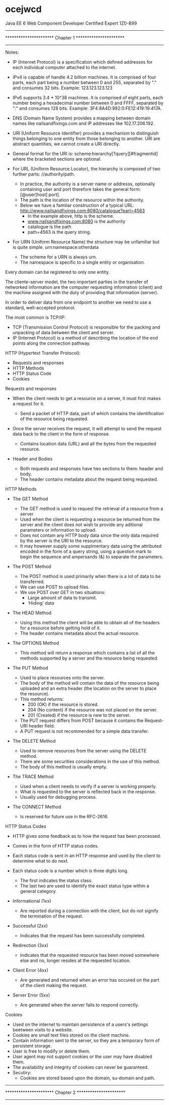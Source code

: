 # ocejwcd
Java EE 6 Web Component Developer Certified Expert 1Z0-899

**************************************************************************************************************************
**********************                              Chapter 1                                       **********************
**************************************************************************************************************************

Notes:
- IP (Internet Protocol) is a specification which defined addresses for each individual computer attached to the internet.
- IPv4 is capable of handle 4.2 billion machines. It is comprised of four parts, each part being a number between 0 and 255, separated by "." and consumes 32 bits. Example: 123.123.123.123
- IPv6 supports 3.4 * 10^38 machines. It is comprised of eight parts, each number being a hexadecimal number between 0 and FFFF, separated by ":" and consumes 128 bits. Example: 3F4:8A4D:992:0:FE12:419:19:417A.
- DNS (Domain Name System) provides a mapping between domain names like nailsandfixings.com and IP addresses like 102.17.206.192.

- URI (Uniform Resource Identifier) provides a mechanism to distinguish  things belonging to one entity from those belonging to another. URI are abstract quantities, we cannot create a URI directly.
- General format for the URI is: scheme:hierarchy[?query][#fragmentid] where the bracketed sections are optional.

- For URL (Uniform Resource Locator), the hierarchy is composed of two further parts: //authority/path. 
  - In practice, the authority is a server name or addresss, optionally containing user and port therefore takes the general form: [@user]host[:port].
  - The path is the location of the resource within the authority.
  - Below we have a familiar construction of a typical URL: http://www.nailsandfixings.com:8080/catalogue?part=4563
    - In the example above, http is the scheme.
	- www.nailsandfixings.com:8080 is the authority
	- catalogue is the path
	- path=4563 is the query string.
	
- For URN (Uniform Resource Name) the structure may be unfamiliar but is quite simple. urn:namespace:otherdata
  - The scheme for a URN is always urn.
  - The namespace is specific to a single entity or organisation.

Every domain can be registered to only one entity.

The cliente-server model, the two important parties in the transfer of networked information are the computer requesting information (client) and the machine assigned with the duty of providing that information (server).

In order to deliver data from one endpoint to another we need to use a standard, well-accepted protocol.

The most common is TCP/IP:
  - TCP (Transmission Control Protocol) is responsible for the packing and unpacking of data between the client and server.
  - IP (Internet Protocol) is a method of describing the location of the end points along the connection pathway.

HTTP (Hypertext Transfer Protocol):
  - Requests and responses
  - HTTP Methods
  - HTTP Status Code
  - Cookies

Requests and responses
  - When the client needs to get a resource on a server, it must first makes a request for it.
    - Send a packet of HTTP data, part of which contains the identification of the resource being requested.
  - Once the server receives the request, it will attempt to send the request data back to the client in the form of response.
    - Contains location data (URL) and all the bytes from the requested resource.

  - Header and Bodies
    - Both requests and responses have two sections to them: header and body.
    - The header contains metadata about the request being requested. 

HTTP Methods
- The GET Method
  - The GET method is used to request the retrieval of a resource from a server
  - Used when the client is requesting a resource be returned from the server and the client does not wish to provide any aditional parameters or information to upload.
  - Does not contain any HTTP body data since the only data required by the server is the URI to the resource.
  - It may however supply some supplmentary data using the attributed encoded in the form of a query string, using a question mark to begin the sequence and ampersands (&) to separate the parameters.

- The POST Method
  - The POST method is used primarily when there is a lot of data to be transferred.
  - We can use POST to upload files.
  - We use POST over GET in two situations:
    - Large amount of data to transmit.
    - 'Hiding' data

- The HEAD Method
  - Using this method the client will be able to obtain all of the headers for a resource before getting hold of it.
  - The header contains metadata about the actual resource.

- The OPTIONS Method
  - This method will return a response which contains a list of all the methods supported by a server and the resource being requested.

- The PUT Method
  - Used to place resources onto the server.
  - The body of the method will contain the data of the resource being uploaded and an extra header (the location on the server to place the resource).
  - This method returns:
    - 200 (OK) if the resource is stored.
    - 204 (No content) if the resource was not placed on the server.
    - 201 (Created) if the resource is new to the server.
  - The PUT request differs from POST because it contains the Request-URI header field.
  - A PUT request is not recommended for a simple data transfer.

- The DELETE Method
  - Used to remove resources from the server using the DELETE method.
  - There are some securities considerations in the use of this method.
  - The body of this method is usually empty.

- The TRACE Method
  - Used when a client needs to verify if a server is working properly.
  - What is requested to the server is reflected back in the response.
  - Usually used for debugging process.

- The CONNECT Method
  - Is reserved for future use in the RFC-2616.

HTTP Status Codes
- HTTP gives some feedback as to how the request has been processed.
- Comes in the form of HTTP status codes.
- Each status code is sent in an HTTP response and used by the client to determine what to do next.
- Each status code is a number which is three digits long.
  - The first indicates the status class.
  - The last two are used to identify the exact status type within a general category.

- Informational (1xx)
  - Are reported during a connection with the client, but do not signify the termination of the request.

- Successful (2xx)
  - Indicates that the request has been successfully completed.

- Redirection (3xx)
  - Indicates that the requested resource has been moved somewhere else and no, longer resides at the requested location.

- Client Error (4xx)
  - Are generated and returned when an error has occured on the part of the client making the request.

- Server Error (5xx)
  - Are generated when the server fails to respond correctly.

Cookies
- Used on the internet to maintain persistence of a users's settings beetween visits to a website.
- Cookies are small text files stored on the client machine.
- Contain information sent to the server, so they are a temporary form of persistent storage.
- User is free to modify or delete them.
- User agent may not support cookies or the user may have disabled them.
- The availability and integrity of cookies can never be guaranteed.
- Secutiry:
  - Cookies are stored based upon the domain, su-domain and path.


**************************************************************************************************************************
**********************                              Chapter 2                                      **********************
**************************************************************************************************************************
